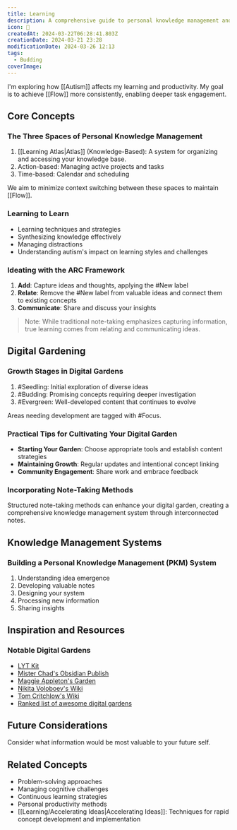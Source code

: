 ```yaml
---
title: Learning
description: A comprehensive guide to personal knowledge management and learning strategies
icon: 🧠
createdAt: 2024-03-22T06:28:41.803Z
creationDate: 2024-03-21 23:28
modificationDate: 2024-03-26 12:13
tags:
  - Budding
coverImage:
---
```


I'm exploring how [[Autism]] affects my learning and productivity. My goal is to achieve [[Flow]] more consistently, enabling deeper task engagement.

## Core Concepts

### The Three Spaces of Personal Knowledge Management
1. [[Learning Atlas|Atlas]] (Knowledge-Based): A system for organizing and accessing your knowledge base.
2. Action-based: Managing active projects and tasks
3. Time-based: Calendar and scheduling

We aim to minimize context switching between these spaces to maintain [[Flow]].

### Learning to Learn
- Learning techniques and strategies
- Synthesizing knowledge effectively
- Managing distractions
- Understanding autism's impact on learning styles and challenges

### Ideating with the ARC Framework
1. **Add**: Capture ideas and thoughts, applying the #New label
2. **Relate**: Remove the #New label from valuable ideas and connect them to existing concepts
3. **Communicate**: Share and discuss your insights

> Note: While traditional note-taking emphasizes capturing information, true learning comes from relating and communicating ideas.

## Digital Gardening

### Growth Stages in Digital Gardens
1. #Seedling: Initial exploration of diverse ideas
2. #Budding: Promising concepts requiring deeper investigation
3. #Evergreen: Well-developed content that continues to evolve

Areas needing development are tagged with #Focus.

### Practical Tips for Cultivating Your Digital Garden
- **Starting Your Garden**: Choose appropriate tools and establish content strategies
- **Maintaining Growth**: Regular updates and intentional concept linking
- **Community Engagement**: Share work and embrace feedback

### Incorporating Note-Taking Methods
Structured note-taking methods can enhance your digital garden, creating a comprehensive knowledge management system through interconnected notes.

## Knowledge Management Systems

### Building a Personal Knowledge Management (PKM) System
1. Understanding idea emergence
2. Developing valuable notes
3. Designing your system
4. Processing new information
5. Sharing insights

## Inspiration and Resources

### Notable Digital Gardens
- [LYT Kit](https://notes.linkingyourthinking.com/Home)
- [Mister Chad's Obsidian Publish](https://publish.obsidian.md/mister_chad/welcome)
- [Maggie Appleton's Garden](https://maggieappleton.com/garden)
- [Nikita Voloboev's Wiki](https://wiki.nikiv.dev/)
- [Tom Critchlow's Wiki](https://tomcritchlow.com/wiki/)
- [Ranked list of awesome digital gardens](https://github.com/lyz-code/best-of-digital-gardens)

## Future Considerations
Consider what information would be most valuable to your future self.

## Related Concepts
- Problem-solving approaches
- Managing cognitive challenges
- Continuous learning strategies
- Personal productivity methods
- [[Learning/Accelerating Ideas|Accelerating Ideas]]: Techniques for rapid concept development and implementation


